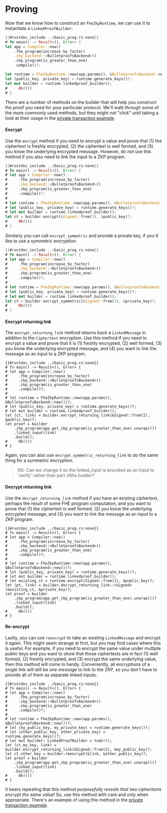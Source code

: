 # Proving

Now that we know how to construct an `FheZkpRuntime`, we can use it to instantiate a `LinkedProofBuilder`:

```rust
{{#rustdoc_include ../basic_prog.rs:none}}
# fn main() -> Result<(), Error> {
let app = Compiler::new()
    .fhe_program(increase_by_factor)
    .zkp_backend::<BulletproofsBackend>()
    .zkp_program(is_greater_than_one)
    .compile()?;

let runtime = FheZkpRuntime::new(app.params(), &BulletproofsBackend::new())?;
let (public_key, private_key) = runtime.generate_keys()?;
let mut builder = runtime.linkedproof_builder();
#     Ok(())
# }
```

There are a number of methods on the builder that will help you construct the
proof you need for your particular protocol. We'll walk through some of the more
commonly used methods, but they might not "click" until taking a look at their
usage in the [private transaction example](/linked/applications/private_tx.md).

#### Encrypt

Use the `encrypt` method if you need to encrypt a value and prove that (1) the
ciphertext is freshly encrypted, (2) the ciphertext is well formed, and (3) you
know the underlying encrypted message. However, do _not_ use this method if you
also need to link the input to a ZKP program.

```rust
{{#rustdoc_include ../basic_prog.rs:none}}
# fn main() -> Result<(), Error> {
# let app = Compiler::new()
#     .fhe_program(increase_by_factor)
#     .zkp_backend::<BulletproofsBackend>()
#     .zkp_program(is_greater_than_one)
#     .compile()?;
# 
# let runtime = FheZkpRuntime::new(app.params(), &BulletproofsBackend::new())?;
# let (public_key, private_key) = runtime.generate_keys()?;
# let mut builder = runtime.linkedproof_builder();
let ct = builder.encrypt(&Signed::from(1), &public_key)?;
#     Ok(())
# }
```

Similarly you can call `encrypt_symmetric` and provide a private key, if you'd
like to use a symmetric encryption.

```rust
{{#rustdoc_include ../basic_prog.rs:none}}
# fn main() -> Result<(), Error> {
# let app = Compiler::new()
#     .fhe_program(increase_by_factor)
#     .zkp_backend::<BulletproofsBackend>()
#     .zkp_program(is_greater_than_one)
#     .compile()?;
# 
# let runtime = FheZkpRuntime::new(app.params(), &BulletproofsBackend::new())?;
# let (public_key, private_key) = runtime.generate_keys()?;
# let mut builder = runtime.linkedproof_builder();
let ct = builder.encrypt_symmetric(&Signed::from(1), &private_key)?;
#     Ok(())
# }
```

#### Encrypt returning link

The `encrypt_returning_link` method returns back a `LinkedMessage` in addition
to the `Ciphertext` encryption. Use this method if you need to encrypt a value
and prove that it is (1) freshly encrypted, (2) well formed, (3) you know the
underlying encrypted message, and (4) you want to link the message as an input
to a ZKP program.

```rust,no_run
{{#rustdoc_include ../basic_prog.rs:none}}
# fn main() -> Result<(), Error> {
# let app = Compiler::new()
#     .fhe_program(increase_by_factor)
#     .zkp_backend::<BulletproofsBackend>()
#     .zkp_program(is_greater_than_one)
#     .compile()?;
# 
# let runtime = FheZkpRuntime::new(app.params(), &BulletproofsBackend::new())?;
# let (public_key, private_key) = runtime.generate_keys()?;
# let mut builder = runtime.linkedproof_builder();
let (ct, link) = builder.encrypt_returning_link(&Signed::from(2), &public_key)?;
let proof = builder
    .zkp_program(app.get_zkp_program(is_greater_than_one).unwrap())?
    .linked_input(link)
    .build();
#     Ok(())
# }
```

Again, you can also use `encrypt_symmetric_returning_link` to do the same thing
for a symmetric encryption.

> NS: Can we change it so the linked_input is provided as an input to 'verify' rather than part ofthe builder?

#### Decrypt returning link

Use the `decrypt_returning_link` method if you have an existing ciphertext,
perhaps the result of some FHE program computation, and you want to prove that
(1) the ciphertext is well formed, (2) you know the underlying encrypted
message, and (3) you want to link the message as an input to a ZKP program.

```rust,no_run
{{#rustdoc_include ../basic_prog.rs:none}}
# fn main() -> Result<(), Error> {
# let app = Compiler::new()
#     .fhe_program(increase_by_factor)
#     .zkp_backend::<BulletproofsBackend>()
#     .zkp_program(is_greater_than_one)
#     .compile()?;
# 
# let runtime = FheZkpRuntime::new(app.params(), &BulletproofsBackend::new())?;
# let (public_key, private_key) = runtime.generate_keys()?;
# let mut builder = runtime.linkedproof_builder();
# let existing_ct = runtime.encrypt(Signed::from(1), &public_key)?;
let (pt, link) = builder.decrypt_returning_link::<Signed>(&existing_ct, &private_key)?;
let proof = builder
    .zkp_program(app.get_zkp_program(is_greater_than_one).unwrap())?
    .linked_input(link)
    .build();
#     Ok(())
# }
```

#### Re-encrypt

Lastly, you can use `reencrypt` to take an existing `LinkedMessage` and encrypt it
_again_. This might seem strange at first, but you may find cases where this is
useful. For example, if you need to encrypt the same value under multiple public
keys and you want to show that those ciphertexts are in fact (1) well formed, (2)
freshly encrypted, and (3) encrypt the same underlying value, then this method
will come in handy. Conveniently, all encryptions of a single link will still be
_one message_ to link to the ZKP, so you don't have to provide all of them as
separate linked inputs.

```rust,no_run
{{#rustdoc_include ../basic_prog.rs:none}}
# fn main() -> Result<(), Error> {
# let app = Compiler::new()
#     .fhe_program(increase_by_factor)
#     .zkp_backend::<BulletproofsBackend>()
#     .zkp_program(is_greater_than_one)
#     .compile()?;
# 
# let runtime = FheZkpRuntime::new(app.params(), &BulletproofsBackend::new())?;
# let (my_public_key, my_private_key) = runtime.generate_keys()?;
# let (other_public_key, other_private_key) = runtime.generate_keys()?;
# let mut builder: LinkedProofBuilder = todo!();
let (ct_my_key, link) = builder.encrypt_returning_link(&Signed::from(2), &my_public_key)?;
let ct_other_key = builder.reencrypt(&link, &other_public_key)?;
let proof = builder
    .zkp_program(app.get_zkp_program(is_greater_than_one).unwrap())?
    .linked_input(link)
    .build();
#     Ok(())
# }
```

It bears repeating that this method _purposefully reveals that two ciphertexts encrypt the same value_! So, use this method with care and only when appropriate. There's an example of using this method in the [private transaction example](/linked/applications/private_tx.md).
